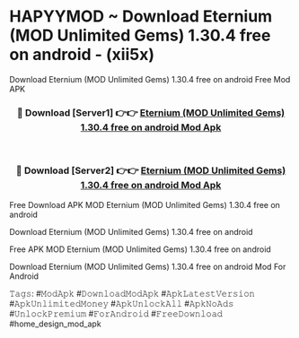 # HAPYYMOD ~ Download Eternium (MOD Unlimited Gems) 1.30.4 free on android - (xii5x)
Download Eternium (MOD Unlimited Gems) 1.30.4 free on android Free Mod APK

<div align="center">
<h3>🔴 Download [Server1] 👉👉 <a href="https://apk-comot.site?title=Eternium_(MOD_Unlimited_Gems)_1.30.4_free_on_android">Eternium (MOD Unlimited Gems) 1.30.4 free on android Mod Apk</a></h3><br>

<h3>🔴 Download [Server2] 👉👉 <a href="https://apk-comot.site?title=Eternium_(MOD_Unlimited_Gems)_1.30.4_free_on_android">Eternium (MOD Unlimited Gems) 1.30.4 free on android Mod Apk</a></h3>
</div>


Free Download APK MOD Eternium (MOD Unlimited Gems) 1.30.4 free on android

Download Eternium (MOD Unlimited Gems) 1.30.4 free on android 

Free APK MOD Eternium (MOD Unlimited Gems) 1.30.4 free on android 

Download Eternium (MOD Unlimited Gems) 1.30.4 free on android Mod For Android

𝚃𝚊𝚐𝚜: #𝙼𝚘𝚍𝙰𝚙𝚔 #𝙳𝚘𝚠𝚗𝚕𝚘𝚊𝚍𝙼𝚘𝚍𝙰𝚙𝚔 #𝙰𝚙𝚔𝙻𝚊𝚝𝚎𝚜𝚝𝚅𝚎𝚛𝚜𝚒𝚘𝚗 #𝙰𝚙𝚔𝚄𝚗𝚕𝚒𝚖𝚒𝚝𝚎𝚍𝙼𝚘𝚗𝚎𝚢 #𝙰𝚙𝚔𝚄𝚗𝚕𝚘𝚌𝚔𝙰𝚕𝚕 #𝙰𝚙𝚔𝙽𝚘𝙰𝚍𝚜 #𝚄𝚗𝚕𝚘𝚌𝚔𝙿𝚛𝚎𝚖𝚒𝚞𝚖 #𝙵𝚘𝚛𝙰𝚗𝚍𝚛𝚘𝚒𝚍 #𝙵𝚛𝚎𝚎𝙳𝚘𝚠𝚗𝚕𝚘𝚊𝚍 #home_design_mod_apk